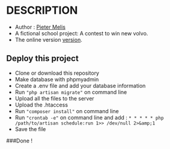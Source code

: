 # DESCRIPTION
- Author : [Pieter Melis ](https://github.com/PieterMelis "Title")
- A fictional school project: A contest to win new volvo.
- The online version [version][id]. 



## Deploy this project
- Clone or download this repository
- Make database with phpmyadmin
- Create a .env file and add your database information
- Run `` "php artisan migrate" `` on command line
- Upload all the files to the server
- Upload the .htaccess 
- Run `` "composer install" `` on command line
- Run `` "crontab -e" `` on command line and add : ``* * * * * php /path/to/artisan schedule:run 1>> /dev/null 2>&amp;1 ``
- Save the file

###Done !



[id]: https://volvo.pietermelis.be/  "Title"
